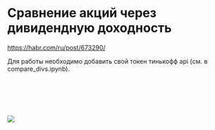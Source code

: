 # Сравнение акций через дивидендную доходность

https://habr.com/ru/post/673290/

Для работы необходимо добавить свой токен тинькофф api (см. в compare_divs.ipynb).

<br/><br/>
---
[![](https://habrastorage.org/webt/gz/gc/i6/gzgci6pivvdnk-gmj-kepml5q9y.gif)](https://yoomoney.ru/to/4100117863420642)
